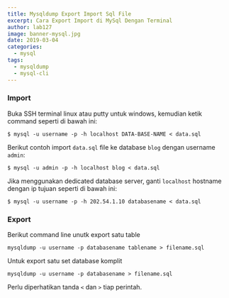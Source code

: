 ```yaml
---
title: Mysqldump Export Import Sql File
excerpt: Cara Export Import di MySql Dengan Terminal
author: lab127
image: banner-mysql.jpg
date: 2019-03-04
categories:
  - mysql
tags: 
  - mysqldump
  - mysql-cli
---
```


### Import

Buka SSH terminal linux atau putty untuk windows, kemudian ketik command seperti di bawah ini:

```ssh
$ mysql -u username -p -h localhost DATA-BASE-NAME < data.sql
```

Berikut contoh import `data.sql` file ke database `blog` dengan username `admin`:

```ssh
$ mysql -u admin -p -h localhost blog < data.sql
```

Jika menggunakan dedicated database server, ganti `localhost` hostname dengan ip tujuan seperti di bawah ini:

```ssh
$ mysql -u username -p -h 202.54.1.10 databasename < data.sql
```

### Export

Berikut command line unutk export satu table

```ssh
mysqldump -u username -p databasename tablename > filename.sql
```

Untuk export satu set database komplit

```ssh
mysqldump -u username -p databasename > filename.sql
```

Perlu diperhatikan tanda `<` dan `>` tiap perintah.
